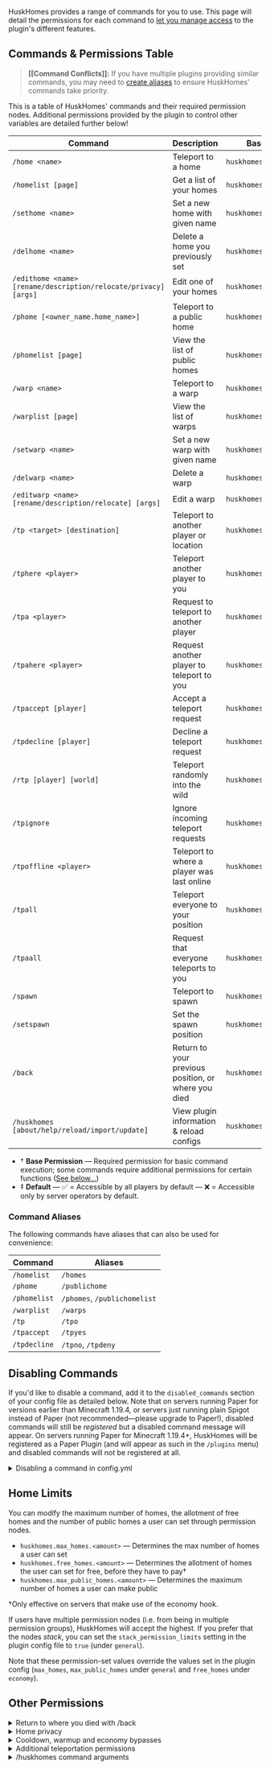 HuskHomes provides a range of commands for you to use. This page will detail the permissions for each command to [let you manage access](managing-access) to the plugin's different features.

## Commands & Permissions Table
> **[[Command Conflicts]]:** If you have multiple plugins providing similar commands, you may need to [create aliases](command-conflicts) to ensure HuskHomes' commands take priority.

This is a table of HuskHomes' commands and their required permission nodes. Additional permissions provided by the plugin to control other variables are detailed further below!

| Command                                                         | Description                                         | Base Permission&dagger;       | Default&ddagger; |
|-----------------------------------------------------------------|-----------------------------------------------------|-------------------------------|:----------------:|
| `/home <name>`                                                  | Teleport to a home                                  | `huskhomes.command.home`      |        ✅         |
| `/homelist [page]`                                              | Get a list of your homes                            | `huskhomes.command.homelist`  |        ✅         |
| `/sethome <name>`                                               | Set a new home with given name                      | `huskhomes.command.sethome`   |        ✅         |
| `/delhome <name>`                                               | Delete a home you previously set                    | `huskhomes.command.delhome`   |        ✅         |
| `/edithome <name> [rename/description/relocate/privacy] [args]` | Edit one of your homes                              | `huskhomes.command.edithome`  |        ✅         |
| `/phome [<owner_name.home_name>]`                               | Teleport to a public home                           | `huskhomes.command.phome`     |        ✅         |
| `/phomelist [page]`                                             | View the list of public homes                       | `huskhomes.command.phomelist` |        ✅         |
| `/warp <name>`                                                  | Teleport to a warp                                  | `huskhomes.command.warp`      |        ✅         |
| `/warplist [page]`                                              | View the list of warps                              | `huskhomes.command.warplist`  |        ✅         |
| `/setwarp <name>`                                               | Set a new warp with given name                      | `huskhomes.command.setwarp`   |        ❌         |
| `/delwarp <name>`                                               | Delete a warp                                       | `huskhomes.command.delwarp`   |        ❌         |
| `/editwarp <name> [rename/description/relocate] [args]`         | Edit a warp                                         | `huskhomes.command.editwarp`  |        ❌         |
| `/tp <target> [destination]`                                    | Teleport to another player or location              | `huskhomes.command.tp`        |        ❌         |
| `/tphere <player>`                                              | Teleport another player to you                      | `huskhomes.command.tphere`    |        ❌         |
| `/tpa <player>`                                                 | Request to teleport to another player               | `huskhomes.command.tpa`       |        ✅         |
| `/tpahere <player>`                                             | Request another player to teleport to you           | `huskhomes.command.tpahere`   |        ✅         |
| `/tpaccept [player]`                                            | Accept a teleport request                           | `huskhomes.command.tpaccept`  |        ✅         |
| `/tpdecline [player]`                                           | Decline a teleport request                          | `huskhomes.command.tpdecline` |        ✅         |
| `/rtp [player] [world]`                                         | Teleport randomly into the wild                     | `huskhomes.command.rtp`       |        ✅         |
| `/tpignore`                                                     | Ignore incoming teleport requests                   | `huskhomes.command.tpignore`  |        ✅         |
| `/tpoffline <player>`                                           | Teleport to where a player was last online          | `huskhomes.command.tpoffline` |        ❌         |
| `/tpall`                                                        | Teleport everyone to your position                  | `huskhomes.command.tpall`     |        ❌         |
| `/tpaall`                                                       | Request that everyone teleports to you              | `huskhomes.command.tpaall`    |        ❌         |
| `/spawn`                                                        | Teleport to spawn                                   | `huskhomes.command.spawn`     |        ✅         |
| `/setspawn`                                                     | Set the spawn position                              | `huskhomes.command.setspawn`  |        ❌         |
| `/back`                                                         | Return to your previous position, or where you died | `huskhomes.command.back`      |        ✅         |
| `/huskhomes [about/help/reload/import/update]`                  | View plugin information & reload configs            | `huskhomes.command.huskhomes` |        ✅         |

* &dagger; **Base Permission** &mdash; Required permission for basic command execution; some commands require additional permissions for certain functions ([See below&hellip;](#other-permissions))
* &ddagger; **Default** &mdash; ✅ = Accessible by all players by default &mdash; ❌ = Accessible only by server operators by default.

### Command Aliases
The following commands have aliases that can also be used for convenience:

| Command      | Aliases                      |
|--------------|------------------------------|
| `/homelist`  | `/homes`                     |
| `/phome`     | `/publichome`                |
| `/phomelist` | `/phomes`, `/publichomelist` |
| `/warplist`  | `/warps`                     |
| `/tp`        | `/tpo`                       |
| `/tpaccept`  | `/tpyes`                     |
| `/tpdecline` | `/tpno`, `/tpdeny`           |

## Disabling Commands

If you'd like to disable a command, add it to the `disabled_commands` section of your config file as detailed below. Note that on servers running Paper for versions earlier than Minecraft 1.19.4, or servers just running plain Spigot instead of Paper (not recommended&mdash;please upgrade to Paper!), disabled commands will still be _registered_ but a disabled command message will appear. On servers running Paper for Minecraft 1.19.4+, HuskHomes will be registered as a Paper Plugin (and will appear as such in the `/plugins` menu) and disabled commands will not be registered at all.

<details>
<summary>Disabling a command in config.yml</summary>

```yaml
# Disabled commands (e.g. ['/home', '/warp'] to disable /home and /warp)
disabled_commands: [ '/rtp' ]
```

</details>

## Home Limits
You can modify the maximum number of homes, the allotment of free homes and the number of public homes a user can set through permission nodes.

* `huskhomes.max_homes.<amount>` — Determines the max number of homes a user can set
* `huskhomes.free_homes.<amount>` — Determines the allotment of homes the user can set for free, before they have to pay&dagger;
* `huskhomes.max_public_homes.<amount>` — Determines the maximum number of homes a user can make public

&dagger;Only effective on servers that make use of the economy hook.

If users have multiple permission nodes (i.e. from being in multiple permission groups), HuskHomes will accept the highest. If you prefer that the nodes _stack_, you can set the `stack_permission_limits` setting in the plugin config file to `true` (under `general`).

Note that these permission-set values override the values set in the plugin config (`max_homes`, `max_public_homes` under `general` and `free_homes` under `economy`).

## Other Permissions

<details>
<summary>Return to where you died with /back</summary>

This permission controls whether users can return to where they died. Note that return by death must be enabled in the plugin [[config files]] for this to work.

| Command                    | Description                           | Permission                     | Default |
|----------------------------|---------------------------------------|--------------------------------|:-------:|
| `/back` (after respawning) | Use /back to return to where you died | `huskhomes.command.back.death` |    ✅    |
</details>

<details>
<summary>Home privacy</summary>

These permissions allow you to make a home public/private (toggling its privacy). There are also permissions that let you use, edit and delete homes that have not been set publicly.

| Command                                                                             | Description                                  | Permission                           | Default |
|-------------------------------------------------------------------------------------|----------------------------------------------|--------------------------------------|:-------:|
| `/edithome <name> privacy [public/private]`                                         | Modify the privacy of a home                 | `huskhomes.command.edithome.privacy` |    ❌    |
| `/homelist <player> [page]`                                                         | View a list of a user's homes                | `huskhomes.command.home.other`       |    ❌    |
| `/home [<owner_name>.<home_name>]`                                                  | Teleport to a user's home, public or private | `huskhomes.command.home.other`       |    ❌    |
| `/edithome [<owner_name>.<home_name>] [rename/description/relocate/privacy] [args]` | Edit a user's home                           | `huskhomes.command.edithome.other`   |    ❌    |
| `/delhome [<owner_name>.<home_name>]`                                               | Delete a user's home                         | `huskhomes.command.delhome.other`    |    ❌    |
</details>


<details>
<summary>Cooldown, warmup and economy bypasses</summary>

These permissions let you bypass teleportation warmup checks, rtp cooldown checks and economy checks

| Description                                | Permission                              | Default |
|--------------------------------------------|-----------------------------------------|:-------:|
| Bypass timed teleportation warmups&dagger; | `huskhomes.bypass_teleport_warmup`      | Not set |
| Bypass economy checks                      | `huskhomes.bypass_economy_checks`       | Not set |
| Bypass the cooldown on `/rtp`&ddagger;     | `huskhomes.command.rtp.bypass_cooldown` |    ❌    |

&dagger;This is not effective when the teleport warmup time is set `<= 0` in the config file.

&ddagger;This is not effective when the /rtp cooldown time is set `<= 0` in the config file.
</details>

<details>
<summary>Additional teleportation permissions</summary>

These permissions allow you to use /tp and /rtp to teleport other players remotely, teleport to co-ordinates, and randomly teleport to other worlds.

| Command                                     | Description                            | Permission                         | Default |
|---------------------------------------------|----------------------------------------|------------------------------------|:-------:|
| `/tp [player] [target] `                    | Teleport another player                | `huskhomes.command.tp.other`       |    ❌    |
| `/tp [player] <x> <y> <z> [world] [server]` | Teleport to a set of coordinates.      | `huskhomes.command.tp.coordinates` |    ❌    |
| `/rtp [player] [world]`                     | Randomly teleport another player.      | `huskhomes.command.rtp.other`      |    ❌    |
| `/rtp [player] [world]`                     | Randomly teleport in a specific world. | `huskhomes.command.rtp.world`      |    ❌    |
| `/spawn [player]`                           | Teleport another player to spawn.      | `huskhomes.command.spawn.other`    |    ❌    |
| `/warp [name] [player]`                     | Teleport another player to a warp.     | `huskhomes.command.warp.other`     |    ❌    |
</details>

<details>
<summary>/huskhomes command arguments</summary>

These permissions control what arguments of the /huskhomes command a user may use.

| Command                          | Description                                | Permission                           | Default |
|----------------------------------|--------------------------------------------|--------------------------------------|:-------:|
| `/huskhomes help [page]`         | View a list of HuskHomes commands          | `huskhomes.command.huskhomes.help`   |    ✅    |
| `/huskhomes [about]`             | View the plugin about menu                 | `huskhomes.command.huskhomes.about`  |    ✅    |
| `/huskhomes reload`              | Reload the plugin config and message files | `huskhomes.command.huskhomes.reload` |    ❌    |
| `/huskhomes import [list/start]` | Import data from other plugins/mods        | `huskhomes.command.huskhomes.import` |    ❌    |
| `/huskhomes update`              | Check for updates                          | `huskhomes.command.huskhomes.update` |    ❌    |
</details>